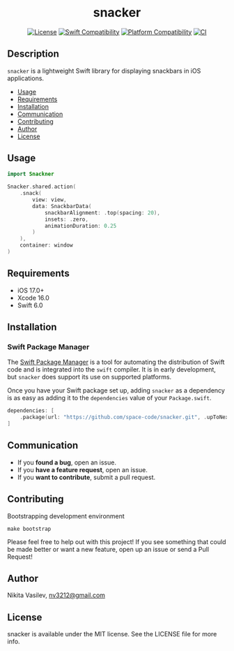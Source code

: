 <h1 align="center" style="margin-top: 0px;">snacker</h1>

<p align="center">
<a href="https://github.com/space-code/snacker/blob/main/LICENSE"><img alt="License" src="https://img.shields.io/github/license/space-code/snacker?style=flat"></a> 
<a href="https://swiftpackageindex.com/space-code/snacker"><img alt="Swift Compatibility" src="https://img.shields.io/endpoint?url=https%3A%2F%2Fswiftpackageindex.com%2Fapi%2Fpackages%2Fspace-code%2Fsnacker%2Fbadge%3Ftype%3Dswift-versions"/></a> 
<a href="https://swiftpackageindex.com/space-code/snacker"><img alt="Platform Compatibility" src="https://img.shields.io/endpoint?url=https%3A%2F%2Fswiftpackageindex.com%2Fapi%2Fpackages%2Fspace-code%2Fsnacker%2Fbadge%3Ftype%3Dplatforms"/></a> 
<a href="https://github.com/space-code/snacker"><img alt="CI" src="https://github.com/space-code/snacker/actions/workflows/ci.yml/badge.svg?branch=main"></a>

## Description
`snacker` is a lightweight Swift library for displaying snackbars in iOS applications.

- [Usage](#usage)
- [Requirements](#requirements)
- [Installation](#installation)
- [Communication](#communication)
- [Contributing](#contributing)
- [Author](#author)
- [License](#license)

## Usage

```swift
import Snackner

Snacker.shared.action(
    .snack(
        view: view,
        data: SnackbarData(
            snackbarAlignment: .top(spacing: 20),
            insets: .zero,
            animationDuration: 0.25
        )
    ),
    container: window
)
```

## Requirements

- iOS 17.0+
- Xcode 16.0
- Swift 6.0

## Installation
### Swift Package Manager

The [Swift Package Manager](https://swift.org/package-manager/) is a tool for automating the distribution of Swift code and is integrated into the `swift` compiler. It is in early development, but `snacker` does support its use on supported platforms.

Once you have your Swift package set up, adding `snacker` as a dependency is as easy as adding it to the `dependencies` value of your `Package.swift`.

```swift
dependencies: [
    .package(url: "https://github.com/space-code/snacker.git", .upToNextMajor(from: "1.0.0"))
]
```

## Communication
- If you **found a bug**, open an issue.
- If you **have a feature request**, open an issue.
- If you **want to contribute**, submit a pull request.

## Contributing
Bootstrapping development environment

```
make bootstrap
```

Please feel free to help out with this project! If you see something that could be made better or want a new feature, open up an issue or send a Pull Request!

## Author
Nikita Vasilev, nv3212@gmail.com

## License
snacker is available under the MIT license. See the LICENSE file for more info.
